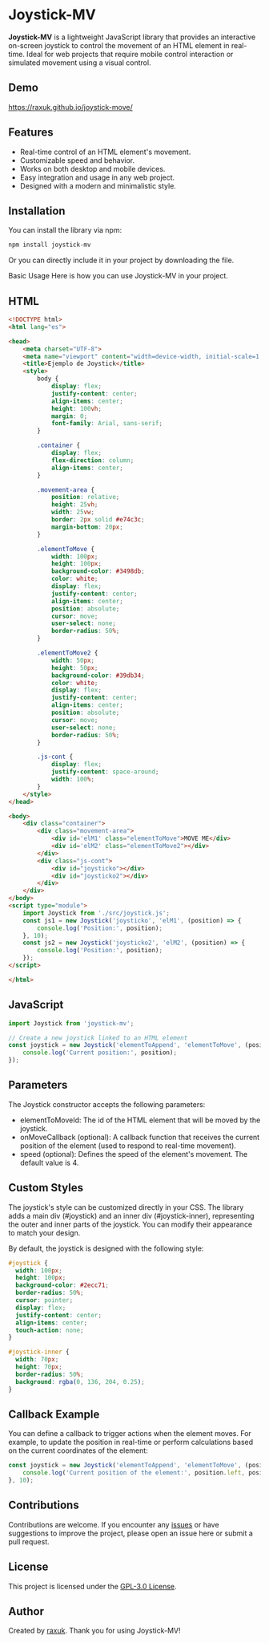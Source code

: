 # Joystick-MV

**Joystick-MV** is a lightweight JavaScript library that provides an interactive on-screen joystick to control the movement of an HTML element in real-time. Ideal for web projects that require mobile control interaction or simulated movement using a visual control.

## Demo
https://raxuk.github.io/joystick-move/

## Features

- Real-time control of an HTML element's movement.
- Customizable speed and behavior.
- Works on both desktop and mobile devices.
- Easy integration and usage in any web project.
- Designed with a modern and minimalistic style.

## Installation

You can install the library via npm:

```bash
npm install joystick-mv
```
Or you can directly include it in your project by downloading the file.

Basic Usage
Here is how you can use Joystick-MV in your project.

## HTML
```html	
<!DOCTYPE html>
<html lang="es">

<head>
    <meta charset="UTF-8">
    <meta name="viewport" content="width=device-width, initial-scale=1.0">
    <title>Ejemplo de Joystick</title>
    <style>
        body {
            display: flex;
            justify-content: center;
            align-items: center;
            height: 100vh;
            margin: 0;
            font-family: Arial, sans-serif;
        }

        .container {
            display: flex;
            flex-direction: column;
            align-items: center;
        }

        .movement-area {
            position: relative;
            height: 25vh;
            width: 25vw;
            border: 2px solid #e74c3c;
            margin-bottom: 20px;
        }

        .elementToMove {
            width: 100px;
            height: 100px;
            background-color: #3498db;
            color: white;
            display: flex;
            justify-content: center;
            align-items: center;
            position: absolute;
            cursor: move;
            user-select: none;
            border-radius: 50%;
        }

        .elementToMove2 {
            width: 50px;
            height: 50px;
            background-color: #39db34;
            color: white;
            display: flex;
            justify-content: center;
            align-items: center;
            position: absolute;
            cursor: move;
            user-select: none;
            border-radius: 50%;
        }

        .js-cont {
            display: flex;
            justify-content: space-around;
            width: 100%;
        }
    </style>
</head>

<body>
    <div class="container">
        <div class="movement-area">
            <div id='elM1' class="elementToMove">MOVE ME</div>
            <div id='elM2' class="elementToMove2"></div>
        </div>
        <div class="js-cont">
            <div id="joysticko"></div>
            <div id="joysticko2"></div>
        </div>
    </div>
</body>
<script type="module">
    import Joystick from './src/joystick.js';
    const js1 = new Joystick('joysticko', 'elM1', (position) => {
        console.log('Position:', position);
    }, 10);
    const js2 = new Joystick('joysticko2', 'elM2', (position) => {
        console.log('Position:', position);
    });
</script>

</html>
```

## JavaScript
```javascript
import Joystick from 'joystick-mv';

// Create a new joystick linked to an HTML element
const joystick = new Joystick('elementToAppend', 'elementToMove', (position) => {
    console.log('Current position:', position);
});
```

## Parameters
The Joystick constructor accepts the following parameters:

* elementToMoveId: The id of the HTML element that will be moved by the joystick.
* onMoveCallback (optional): A callback function that receives the current position of the element (used to respond to real-time movement). 
* speed (optional): Defines the speed of the element's movement. The default value is 4.

## Custom Styles
The joystick's style can be customized directly in your CSS. The library adds a main div (#joystick) and an inner div (#joystick-inner), representing the outer and inner parts of the joystick. You can modify their appearance to match your design.

By default, the joystick is designed with the following style:
    
```css
#joystick {
  width: 100px;
  height: 100px;
  background-color: #2ecc71;
  border-radius: 50%;
  cursor: pointer;
  display: flex;
  justify-content: center;
  align-items: center;
  touch-action: none;
}

#joystick-inner {
  width: 70px;
  height: 70px;
  border-radius: 50%;
  background: rgba(0, 136, 204, 0.25);
}
```

## Callback Example

You can define a callback to trigger actions when the element moves. For example, to update the position in real-time or perform calculations based on the current coordinates of the element:

```javascript
const joystick = new Joystick('elementToAppend', 'elementToMove', (position) => {
    console.log('Current position of the element:', position.left, position.top);
}, 10);
```

## Contributions
Contributions are welcome. If you encounter any [issues](https://github.com/raxuk/joystick-move/issues) or have suggestions to improve the project, please open an issue here or submit a pull request.

## License
This project is licensed under the [GPL-3.0 License](https://www.gnu.org/licenses/gpl-3.0.html).

## Author
Created by [raxuk](https://github.com/raxuk). Thank you for using Joystick-MV!